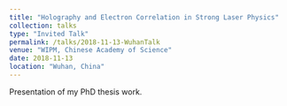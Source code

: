 ```yaml
---
title: "Holography and Electron Correlation in Strong Laser Physics"
collection: talks
type: "Invited Talk"
permalink: /talks/2018-11-13-WuhanTalk
venue: "WIPM, Chinese Academy of Science"
date: 2018-11-13
location: "Wuhan, China"
---
```


Presentation of my PhD thesis work.
